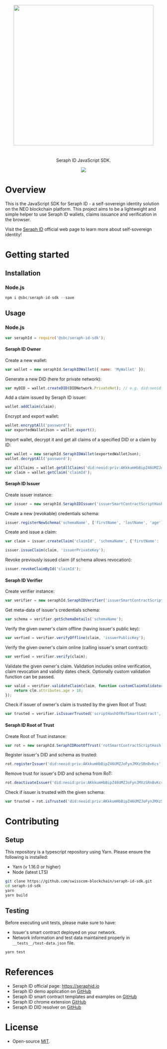 

<p align="center">
<img
    src="https://www.seraphid.io/assets/img/logo-dark.png"
    width="450px">
</p>
<h1></h1>
<p align="center">
  Seraph ID JavaScript SDK.
</p>

<p align="center">      
  <a href="https://github.com/swisscom-blockchain/seraph-id-sdk/blob/master/LICENSE">
    <img src="https://img.shields.io/badge/license-MIT-blue.svg?color=green">
  </a>
</p>

# Overview

This is the JavaScript SDK for Seraph ID - a self-sovereign identity solution on the NEO blockchain platform. This project aims to be a lightweight and simple helper to use Seraph ID wallets, claims issuance and verification in the browser.

Visit the [Seraph ID](https://www.seraphid.io/) official web page to learn more about self-sovereign identity!

# Getting started

## Installation

### Node.js

```js
npm i @sbc/seraph-id-sdk --save
```

## Usage

### Node.js

```js
var seraphId = require('@sbc/seraph-id-sdk');
```

#### Seraph ID Owner

Create a new wallet:
```js
var wallet = new seraphId.SeraphIDWallet({ name: 'MyWallet' });
```

Generate a new DID (here for private network):
```js
var myDID = wallet.createDID(DIDNetwork.PrivateNet); // e.g. did:neoid:priv:AKkkumHbBipZ46UMZJoFynJMXzSRnBvKcs
```

Add a claim issued by Seraph ID issuer:
```js
wallet.addClaim(claim);
```

Encrypt and export wallet:
```js
wallet.encryptAll('password');
var exportedWalletJson = wallet.export();
```

Import wallet, decrypt it and get all claims of a specified DID or a claim by ID:
```js
var wallet = new seraphId.SeraphIDWallet(exportedWalletJson);
wallet.decryptAll('password');

var allClaims = wallet.getAllClaims('did:neoid:priv:AKkkumHbBipZ46UMZJoFynJMXzSRnBvKcs');
var claim = wallet.getClaim('claimId');
```

#### Seraph ID Issuer

Create issuer instance:
```js
var issuer = new seraphId.SeraphIDIssuer('issuerSmartContractScriptHash', 'http://localhost:10332', 'http://localhost:4000/api/main_net', DIDNetwork.PrivateNet);
```

Create a new (revokable) credentials schema:
```js
issuer.registerNewSchema('schemaName', ['firstName', 'lastName', 'age'], true);
```

Create and issue a claim: 
```js
var claim = issuer.createClaim('claimId', 'schemaName', {'firstName': 'John', 'lastName': 'Doe', 'age': 26}, 'did:neoid:priv:AKkkumHbBipZ46UMZJoFynJMXzSRnBvKcs');

issuer.issueClaim(claim, 'issuerPrivateKey');
```

Revoke previously issued claim (if schema allows revocation):
```js
issuer.revokeClaimById('claimId');
```

#### Seraph ID Verifier

Create verifier instance:
```js
var verifier = new seraphId.SeraphIDVerifier('issuerSmartContractScriptHash', 'http://localhost:10332', 'http://localhost:4000/api/main_net', DIDNetwork.PrivateNet);
```

Get meta-data of issuer's credentials schema:
```js
var schema = verifier.getSchemaDetails('schemaName');
```

Verify the given owner's claim offline (having issuer's public key):
```js
var verfied = verifier.verifyOffline(claim, 'issuerPublicKey');
```

Verify the given owner's claim online (calling issuer's smart contract):
```js
var verfied = verifier.verify(claim);
```

Validate the given owner's claim. Validation includes online verification, claim revocation and validity dates check. Optionally custom validation function can be passed.
```js
var valid = verifier.validateClaim(claim, function customClaimValidator(clm) {
    return clm.attributes.age > 18;
});
```

Check if issuer of owner's claim is trusted by the given Root of Trust:
```js
var trusted = verifier.isIssuerTrusted('scriptHashOfRoTSmartContract', claim.issuerDID, claim.schema);
```

#### Seraph ID Root of Trust

Create Root of Trust instance:
```js
var rot = new seraphId.SeraphIDRootOfTrust('rotSmartContractScriptHash', 'http://localhost:10332', 'http://localhost:4000/api/main_net', DIDNetwork.PrivateNet);
```

Register issuer's DID and schema as trusted:
```js
rot.registerIssuer('did:neoid:priv:AKkkumHbBipZ46UMZJoFynJMXzSRnBvKcs', 'SchemaName', 'rootOfTrustPrivateKey');
```

Remove trust for issuer's DID and schema from RoT:
```js
rot.deactivateIssuer('did:neoid:priv:AKkkumHbBipZ46UMZJoFynJMXzSRnBvKcs', 'SchemaName', 'rootOfTrustPrivateKey');
```

Check if issuer is trusted with the given schema:
```js
var trusted = rot.isTrusted('did:neoid:priv:AKkkumHbBipZ46UMZJoFynJMXzSRnBvKcs', 'SchemaName');
```


# Contributing

## Setup

This repository is a typescript repository using Yarn. Please ensure the following is installed:

- Yarn (v 1.16.0 or higher)
- Node (latest LTS)

```sh
git clone https://github.com/swisscom-blockchain/seraph-id-sdk.git
cd seraph-id-sdk
yarn
yarn build
```

## Testing

Before executing unit tests, please make sure to have:
- Issuer's smart contract deployed on your network.
- Network information and test data maintained properly in `__tests__/test-data.json` file.

```sh
yarn test
```

# References
- Seraph ID official page: https://seraphid.io
- Seraph ID demo application on [GitHub](https://github.com/swisscom-blockchain/seraph-id-demo)
- Seraph ID smart contract templates and examples on [GitHub](https://github.com/swisscom-blockchain/seraph-id-smart-contracts)
- Seraph ID chrome extension [GitHub](https://github.com/swisscom-blockchain/seraph-id-chrome-extension)
- Seraph ID DID resolver on
  [GitHub](https://github.com/swisscom-blockchain/seraph-id-did-driver)


# License

- Open-source [MIT](https://github.com/swisscom-blockchain/seraph-id-sdk/blob/master/LICENSE).
